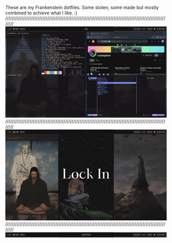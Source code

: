 These are my Frankenstein dotfiles. Some stolen, some made but mostly combined to achieve what I like. :) 
////////////////////////////////////////////////////////////////////////////////////////////////////////
![Showcase](/terminal.png?raw=true "Optional Title")
////////////////////////////////////////////////////////////////////////////////////////////////////////
![Desktop](/desktop.png?raw=true "Optional Title")
////////////////////////////////////////////////////////////////////////////////////////////////////////
![Showcase](/waybar.png?raw=true "Optional Title")

